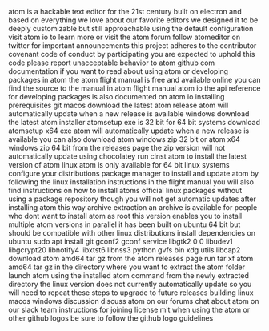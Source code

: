atom is a hackable text editor for the 21st century built on electron and based on everything we love about our favorite editors we designed it to be deeply customizable but still approachable using the default configuration visit atom io to learn more or visit the atom forum follow atomeditor on twitter for important announcements this project adheres to the contributor covenant code of conduct by participating you are expected to uphold this code please report unacceptable behavior to atom github com documentation if you want to read about using atom or developing packages in atom the atom flight manual is free and available online you can find the source to the manual in atom flight manual atom io the api reference for developing packages is also documented on atom io installing prerequisites git macos download the latest atom release atom will automatically update when a new release is available windows download the latest atom installer atomsetup exe is 32 bit for 64 bit systems download atomsetup x64 exe atom will automatically update when a new release is available you can also download atom windows zip 32 bit or atom x64 windows zip 64 bit from the releases page the zip version will not automatically update using chocolatey run cinst atom to install the latest version of atom linux atom is only available for 64 bit linux systems configure your distributions package manager to install and update atom by following the linux installation instructions in the flight manual you will also find instructions on how to install atoms official linux packages without using a package repository though you will not get automatic updates after installing atom this way archive extraction an archive is available for people who dont want to install atom as root this version enables you to install multiple atom versions in parallel it has been built on ubuntu 64 bit but should be compatible with other linux distributions install dependencies on ubuntu sudo apt install git gconf2 gconf service libgtk2 0 0 libudev1 libgcrypt20 libnotify4 libxtst6 libnss3 python gvfs bin xdg utils libcap2 download atom amd64 tar gz from the atom releases page run tar xf atom amd64 tar gz in the directory where you want to extract the atom folder launch atom using the installed atom command from the newly extracted directory the linux version does not currently automatically update so you will need to repeat these steps to upgrade to future releases building linux macos windows discussion discuss atom on our forums chat about atom on our slack team instructions for joining license mit when using the atom or other github logos be sure to follow the github logo guidelines